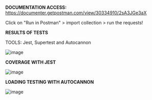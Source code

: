 **DOCUMENTATION ACCESS:**  
https://documenter.getpostman.com/view/30334910/2sA3JGe3aX

Click on "Run in Postman" > import collection > run the requests!

**RESULTS OF TESTS**

TOOLS: Jest, Supertest and Autocannon

![image](https://github.com/AlineMisugui/marvel-api/assets/106751268/5f8cb141-f7ef-414e-b07b-4106f3b297a9)

**COVERAGE WITH JEST**

![image](https://github.com/AlineMisugui/marvel-api/assets/106751268/d7ba967a-d310-4f73-a29b-de6a78c2a63e)

**LOADING TESTING WITH AUTOCANNON**

![image](https://github.com/AlineMisugui/marvel-api/assets/106751268/23b43cbb-532b-42c0-a11f-b7355e08f5fd)
